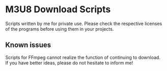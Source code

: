 # M3U8 Download Scripts
Scripts written by me for private use. Please check the respective licenses of the programs before using them in your projects.

## Known issues
Scripts for FFmpeg cannot realize the function of continuing to download.  
If you have better ideas, please do not hesitate to inform me!

